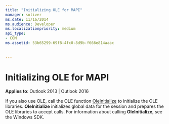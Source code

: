 ```yaml
---
title: "Initializing OLE for MAPI"
manager: soliver
ms.date: 11/16/2014
ms.audience: Developer
ms.localizationpriority: medium
api_type:
- COM
ms.assetid: 53b65299-69f8-4fc0-8d9b-f666e814aaac
 
 
---
```


# Initializing OLE for MAPI

  
  
**Applies to**: Outlook 2013 | Outlook 2016 
  
If you also use OLE, call the OLE function [OleInitialize](https://msdn.microsoft.com/library/ms690134%28v=VS.85%29.aspx) to initialize the OLE libraries. **OleInitialize** initializes global data for the session and prepares the OLE libraries to accept calls. For information about calling **OleInitialize**, see the Windows SDK.
  

